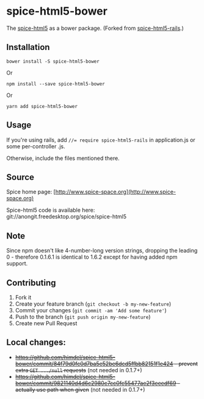 # spice-html5-bower

The [spice-html5](/www.spice-space.com) as a bower package. (Forked from [spice-html5-rails](https://github.com/abenari/spice-html5-rails).)


## Installation

    bower install -S spice-html5-bower

Or

    npm install --save spice-html5-bower

Or

    yarn add spice-html5-bower


## Usage

If you're using rails, add `//= require spice-html5-rails` in application.js or some per-controller .js.

Otherwise, include the files mentioned there.


## Source

Spice home page: [http://www.spice-space.org](http://www.spice-space.org)

Spice-html5 code is available here: git://anongit.freedesktop.org/spice/spice-html5


## Note

Since npm doesn't like 4-number-long version strings, dropping the leading 0 - therefore 0.1.6.1 is identical to 1.6.2 except for having added npm support.


## Contributing

1. Fork it
2. Create your feature branch (`git checkout -b my-new-feature`)
3. Commit your changes (`git commit -am 'Add some feature'`)
4. Push to the branch (`git push origin my-new-feature`)
5. Create new Pull Request


## Local changes:

   * ~~https://github.com/himdel/spice-html5-bower/commit/84f79d0fc0d7ba5e52be6dcd5ffbb82151f1e424 - prevent extra `GET .../null` requests~~ (not needed in 0.1.7+)
   * ~~https://github.com/himdel/spice-html5-bower/commit/9821140d4d6c2980c7cc0fc55477ae2f3eeedf69 - actually use path when given~~ (not needed in 0.1.7+)

